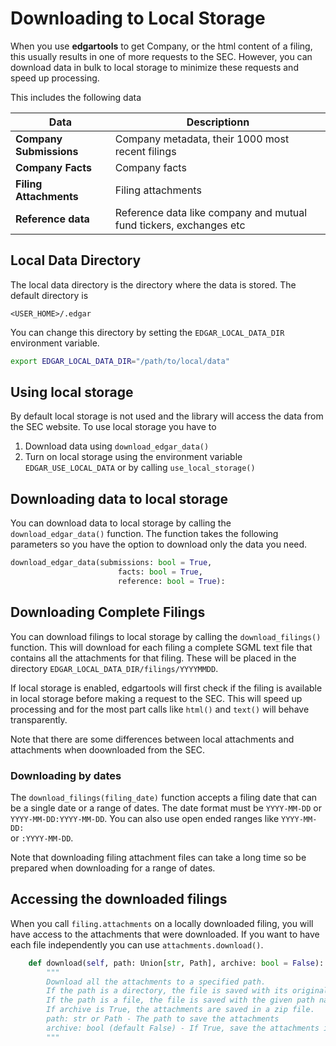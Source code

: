 # Downloading to Local Storage

When you use **edgartools** to get Company, or the html content of a filing, this usually results in one of more requests to the SEC. However, you can download data in bulk to local storage to minimize these requests and speed up processing. 

This includes the following data


| Data                    | Descriptionn                                                       |
|-------------------------|--------------------------------------------------------------------|
| **Company Submissions** | Company metadata, their 1000 most recent filings                   |
| **Company Facts**       | Company facts                                                      |
| **Filing Attachments**  | Filing attachments                                                 |
| **Reference data**      | Reference data like company and mutual fund tickers, exchanges etc |


## Local Data Directory

The local data directory is the directory where the data is stored. The default directory is

`<USER_HOME>/.edgar`

You can change this directory by setting the `EDGAR_LOCAL_DATA_DIR` environment variable.

```bash
export EDGAR_LOCAL_DATA_DIR="/path/to/local/data"
```

## Using local storage
By default local storage is not used and the library will access the data from the SEC website. 
To use local storage you have to 

1. Download data using `download_edgar_data()`
2. Turn on local storage using the environment variable `EDGAR_USE_LOCAL_DATA` or by calling `use_local_storage()`


## Downloading data to local storage

You can download data to local storage by calling the `download_edgar_data()` function. 
The function takes the following parameters so you have the option to download only the data you need.

```python
download_edgar_data(submissions: bool = True,
                        facts: bool = True,
                        reference: bool = True):
```

## Downloading Complete Filings

You can download filings to local storage by calling the `download_filings()` function.
This will download for each filing a complete SGML text file that contains all the attachments for that filing.
These will be placed in the directory `EDGAR_LOCAL_DATA_DIR/filings/YYYYMMDD`. 

If local storage is enabled, edgartools will first check if the filing is available in local storage before making a request to the SEC.
This will speed up processing and for the most part calls like `html()` and `text()` will behave transparently.

Note that there are some differences between local attachments and attachments when doownloaded from the SEC.

### Downloading by dates

The `download_filings(filing_date)` function accepts a filing date that can be a single date or a range of dates.
The date format must be `YYYY-MM-DD` or `YYYY-MM-DD:YYYY-MM-DD`. You can also use open ended ranges like `YYYY-MM-DD:`  
or `:YYYY-MM-DD`. 

Note that downloading filing attachment files can take a long time so be prepared when downloading for a range of dates.

## Accessing the downloaded filings

When you call `filing.attachments` on a locally downloaded filing, you will have access to the attachments that were downloaded.
If you want to have each file independently you can use `attachments.download()`.

```python
    def download(self, path: Union[str, Path], archive: bool = False):
        """
        Download all the attachments to a specified path.
        If the path is a directory, the file is saved with its original name in that directory.
        If the path is a file, the file is saved with the given path name.
        If archive is True, the attachments are saved in a zip file.
        path: str or Path - The path to save the attachments
        archive: bool (default False) - If True, save the attachments in a zip file
        """
```





